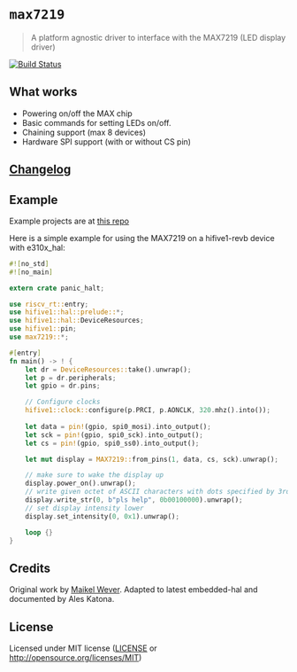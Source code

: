 # `max7219`

> A platform agnostic driver to interface with the MAX7219 (LED display driver)

[![Build Status](https://travis-ci.org/almindor/max7219.svg?branch=master)](https://travis-ci.org/almindor/max7219)

## What works

- Powering on/off the MAX chip
- Basic commands for setting LEDs on/off.
- Chaining support (max 8 devices)
- Hardware SPI support (with or without CS pin)

## [Changelog](CHANGELOG.md)

## Example

Example projects are at [this repo](https://github.com/almindor/max7219-examples)

Here is a simple example for using the MAX7219 on a hifive1-revb device with e310x_hal:
```rust
#![no_std]
#![no_main]

extern crate panic_halt;

use riscv_rt::entry;
use hifive1::hal::prelude::*;
use hifive1::hal::DeviceResources;
use hifive1::pin;
use max7219::*;

#[entry]
fn main() -> ! {
    let dr = DeviceResources::take().unwrap();
    let p = dr.peripherals;
    let gpio = dr.pins;

    // Configure clocks
    hifive1::clock::configure(p.PRCI, p.AONCLK, 320.mhz().into());
    
    let data = pin!(gpio, spi0_mosi).into_output();
    let sck = pin!(gpio, spi0_sck).into_output();
    let cs = pin!(gpio, spi0_ss0).into_output();

    let mut display = MAX7219::from_pins(1, data, cs, sck).unwrap();

    // make sure to wake the display up
    display.power_on().unwrap();
    // write given octet of ASCII characters with dots specified by 3rd param bits
    display.write_str(0, b"pls help", 0b00100000).unwrap();
    // set display intensity lower
    display.set_intensity(0, 0x1).unwrap();

    loop {}
}
```

## Credits

Original work by [Maikel Wever](https://github.com/maikelwever/max7219).
Adapted to latest embedded-hal and documented by Ales Katona.

## License

Licensed under MIT license ([LICENSE](LICENSE) or http://opensource.org/licenses/MIT)

